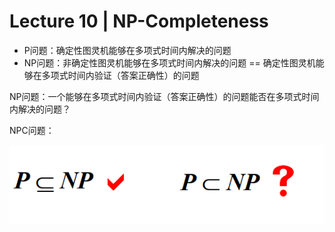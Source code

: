 # Lecture 10 | NP-Completeness

- P问题：确定性图灵机能够在多项式时间内解决的问题
- NP问题：非确定性图灵机能够在多项式时间内解决的问题 == 确定性图灵机能够在多项式时间内验证（答案正确性）的问题

NP问题：一个能够在多项式时间内验证（答案正确性）的问题能否在多项式时间内解决的问题？

NPC问题：

![image-20240429200404261](https://raw.githubusercontent.com/RimLutienpeist/image-hosting/main/image-20240429200404261.png)